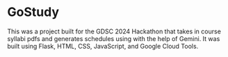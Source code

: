 # GoStudy
This was a project built for the GDSC 2024 Hackathon that takes in course syllabi pdfs and generates schedules using with the help of Gemini. It was built using Flask, HTML, CSS, JavaScript, and Google Cloud Tools.
